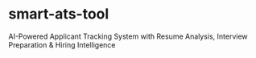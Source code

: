 # smart-ats-tool
AI-Powered Applicant Tracking System with Resume Analysis, Interview Preparation &amp; Hiring Intelligence
